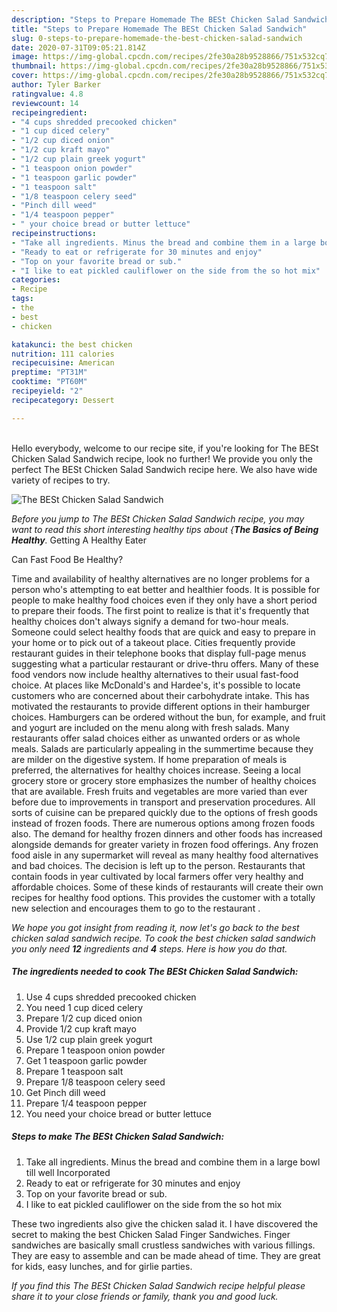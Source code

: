 ```yaml
---
description: "Steps to Prepare Homemade The BESt Chicken Salad Sandwich"
title: "Steps to Prepare Homemade The BESt Chicken Salad Sandwich"
slug: 0-steps-to-prepare-homemade-the-best-chicken-salad-sandwich
date: 2020-07-31T09:05:21.814Z
image: https://img-global.cpcdn.com/recipes/2fe30a28b9528866/751x532cq70/the-best-chicken-salad-sandwich-recipe-main-photo.jpg
thumbnail: https://img-global.cpcdn.com/recipes/2fe30a28b9528866/751x532cq70/the-best-chicken-salad-sandwich-recipe-main-photo.jpg
cover: https://img-global.cpcdn.com/recipes/2fe30a28b9528866/751x532cq70/the-best-chicken-salad-sandwich-recipe-main-photo.jpg
author: Tyler Barker
ratingvalue: 4.8
reviewcount: 14
recipeingredient:
- "4 cups shredded precooked chicken"
- "1 cup diced celery"
- "1/2 cup diced onion"
- "1/2 cup kraft mayo"
- "1/2 cup plain greek yogurt"
- "1 teaspoon onion powder"
- "1 teaspoon garlic powder"
- "1 teaspoon salt"
- "1/8 teaspoon celery seed"
- "Pinch dill weed"
- "1/4 teaspoon pepper"
- " your choice bread or butter lettuce"
recipeinstructions:
- "Take all ingredients. Minus the bread and combine them in a large bowl till well Incorporated"
- "Ready to eat or refrigerate for 30 minutes and enjoy"
- "Top on your favorite bread or sub."
- "I like to eat pickled cauliflower on the side from the so hot mix"
categories:
- Recipe
tags:
- the
- best
- chicken

katakunci: the best chicken 
nutrition: 111 calories
recipecuisine: American
preptime: "PT31M"
cooktime: "PT60M"
recipeyield: "2"
recipecategory: Dessert

---
```

<br>
Hello everybody, welcome to our recipe site, if you're looking for The BESt Chicken Salad Sandwich recipe, look no further! We provide you only the perfect The BESt Chicken Salad Sandwich recipe here. We also have wide variety of recipes to try.
<br>


![The BESt Chicken Salad Sandwich](https://img-global.cpcdn.com/recipes/2fe30a28b9528866/751x532cq70/the-best-chicken-salad-sandwich-recipe-main-photo.jpg)

<i>Before you jump to The BESt Chicken Salad Sandwich recipe, you may want to read this short interesting healthy tips about {<strong>The Basics of Being Healthy</strong>.</i>
Getting A Healthy Eater


Can Fast Food Be Healthy?

 Time and availability of healthy alternatives are no longer problems for a person who's attempting to eat better and healthier foods. It is possible for people to make healthy food choices even if they only have a short period to prepare their foods. The first point to realize is that it's frequently that healthy choices don't always signify a demand for two-hour meals. Someone could select healthy foods that are quick and easy to prepare in your home or to pick out of a takeout place. Cities frequently provide restaurant guides in their telephone books that display full-page menus suggesting what a particular restaurant or drive-thru offers. Many of these food vendors now include healthy alternatives to their usual fast-food choice. At places like McDonald's and Hardee's, it's possible to locate customers who are concerned about their carbohydrate intake. This has motivated the restaurants to provide different options in their hamburger choices. Hamburgers can be ordered without the bun, for example, and fruit and yogurt are included on the menu along with fresh salads. Many restaurants offer salad choices either as unwanted orders or as whole meals.  Salads are particularly appealing in the summertime because they are milder on the digestive system. If home preparation of meals is preferred, the alternatives for healthy choices increase. Seeing a local grocery store or grocery store emphasizes the number of healthy choices that are available. Fresh fruits and vegetables are more varied than ever before due to improvements in transport and preservation procedures. All sorts of cuisine can be prepared quickly due to the options of fresh goods instead of frozen foods. There are numerous options among frozen foods also. The demand for healthy frozen dinners and other foods has increased alongside demands for greater variety in frozen food offerings. Any frozen food aisle in any supermarket will reveal as many healthy food alternatives and bad choices. The decision is left up to the person. Restaurants that contain foods in year cultivated by local farmers offer very healthy and affordable choices. Some of these kinds of restaurants will create their own recipes for healthy food options. This provides the customer with a totally new selection and encourages them to go to the restaurant .

<i>We hope you got insight from reading it, now let's go back to the best chicken salad sandwich recipe. To cook the best chicken salad sandwich you only need <strong>12</strong> ingredients and <strong>4</strong> steps. Here is how you do that.
</i>

##### The ingredients needed to cook The BESt Chicken Salad Sandwich:

1. Use 4 cups shredded precooked chicken
1. You need 1 cup diced celery
1. Prepare 1/2 cup diced onion
1. Provide 1/2 cup kraft mayo
1. Use 1/2 cup plain greek yogurt
1. Prepare 1 teaspoon onion powder
1. Get 1 teaspoon garlic powder
1. Prepare 1 teaspoon salt
1. Prepare 1/8 teaspoon celery seed
1. Get Pinch dill weed
1. Prepare 1/4 teaspoon pepper
1. You need  your choice bread or butter lettuce


##### Steps to make The BESt Chicken Salad Sandwich:

1. Take all ingredients. Minus the bread and combine them in a large bowl till well Incorporated
1. Ready to eat or refrigerate for 30 minutes and enjoy
1. Top on your favorite bread or sub.
1. I like to eat pickled cauliflower on the side from the so hot mix


These two ingredients also give the chicken salad it. I have discovered the secret to making the best Chicken Salad Finger Sandwiches. Finger sandwiches are basically small crustless sandwiches with various fillings. They are easy to assemble and can be made ahead of time. They are great for kids, easy lunches, and for girlie parties. 

<i>If you find this The BESt Chicken Salad Sandwich recipe helpful please share it to your close friends or family, thank you and good luck.</i>
